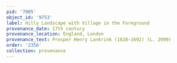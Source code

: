 ```yaml
---
pid: '7005'
object_id: '9753'
label: Hilly Landscape with Village in the Foreground
provenance_date: 17th century
provenance_location: England, London
provenance_text: Prosper Henry Lankrink (1628–1692) (L. 2090)
order: '2356'
collection: provenance
---
```

